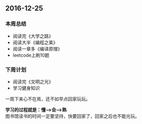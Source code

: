 ## 2016-12-25 ##

### 本周总结 ###
+ 阅读完《大学之路》
+ 阅读大半《编程之美》
+ 阅读一章多《编译原理》
+ leetcode上刷10题

### 下周计划 ###
+ 阅读完《文明之光》
+ 学习健身知识

一周下来心不在焉，还不如早点回家玩玩。

**学习的过程就是：懂——>会——>熟**  
图书馆读书的时间一定要坚持，快要回家了，回家之后也不能光玩。
